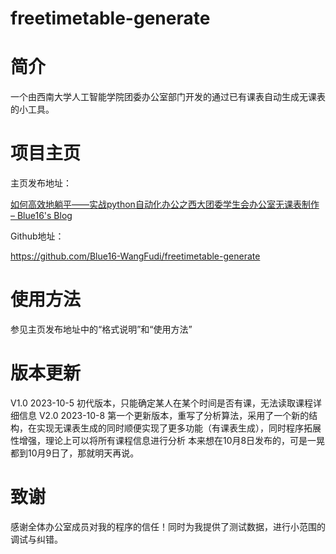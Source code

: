 # freetimetable-generate
# 简介

一个由西南大学人工智能学院团委办公室部门开发的通过已有课表自动生成无课表的小工具。

# 项目主页

主页发布地址：

[如何高效地躺平——实战python自动化办公之西大团委学生会办公室无课表制作 – Blue16's Blog](https://blue16.cn/index.php/2023/10/07/684/)

Github地址：

https://github.com/Blue16-WangFudi/freetimetable-generate

# 使用方法

参见主页发布地址中的“格式说明”和“使用方法”

# 版本更新
V1.0 2023-10-5 初代版本，只能确定某人在某个时间是否有课，无法读取课程详细信息
V2.0 2023-10-8 第一个更新版本，重写了分析算法，采用了一个新的结构，在实现无课表生成的同时顺便实现了更多功能（有课表生成），同时程序拓展性增强，理论上可以将所有课程信息进行分析
本来想在10月8日发布的，可是一晃都到10月9日了，那就明天再说。

# 致谢
感谢全体办公室成员对我的程序的信任！同时为我提供了测试数据，进行小范围的调试与纠错。
